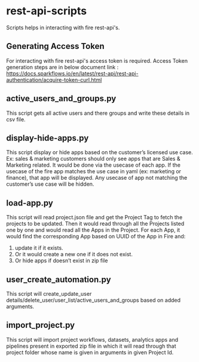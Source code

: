 
# rest-api-scripts

Scripts helps in interacting with fire rest-api's.

Generating Access Token
-------------------------
For interacting with fire rest-api's access token is required. 
Access Token generation steps are in below document link : 
https://docs.sparkflows.io/en/latest/rest-api/rest-api-authentication/acquire-token-curl.html

active_users_and_groups.py
---------------------------

This script gets all active users and there groups and write these details in csv file.

display-hide-apps.py
----------------------

This script display or hide apps based on the customer’s licensed use case. Ex: sales & marketing customers should only see apps that are Sales & Marketing related. It would be done via the usecase of each app.  If the usecase of the fire app matches the use case in yaml (ex: marketing or finance), that app will be displayed. Any usecase of app not matching the customer’s use case will be hidden.

load-app.py
-------------

This script will read project.json file and get the Project Tag to fetch the projects to be updated. Then it would read through all the Projects listed one by one and would read all the Apps in the Project. For each App, it would find the corresponding App based on UUID of the App in Fire and:

   1. update it if it exists. 
   2. Or it would create a new one if it does not exist. 
   3. Or hide apps if doesn’t exist in zip file


user_create_automation.py
---------------------------

This script will  create_update_user details/delete_user/user_list/active_users_and_groups based on added arguments.

import_project.py
----------------------

This script will import project workflows, datasets, analytics apps and pipelines present in exported zip file in which it will read through that project folder whose name is given in arguments in given Project Id. 
